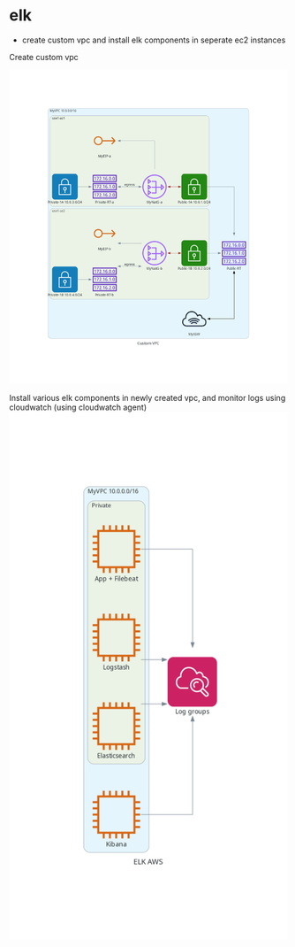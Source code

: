 # elk

- create custom vpc and install elk components in seperate ec2 instances

Create custom vpc

![custom vpc](./image/draw/custom_vpc.png)

Install various elk components in newly created vpc, and monitor logs using cloudwatch (using cloudwatch agent)
![elk](./image/draw/elk_aws.png)